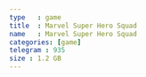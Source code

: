 ```yaml
---
type   : game
title  : Marvel Super Hero Squad
name   : Marvel Super Hero Squad
categories: [game]
telegram : 935
size : 1.2 GB
---
```



